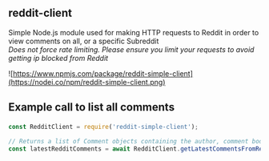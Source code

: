 reddit-client
-------------
Simple Node.js module used for making HTTP requests to Reddit in order to view comments on all, or a specific Subreddit  
*Does not force rate limiting. Please ensure you limit your requests to avoid getting ip blocked from Reddit*

![https://www.npmjs.com/package/reddit-simple-client](https://nodei.co/npm/reddit-simple-client.png)

Example call to list all comments
---------------------------------  

<p>

####

```javascript
const RedditClient = require('reddit-simple-client');

// Returns a list of Comment objects containing the author, comment body etc.
const latestRedditComments = await RedditClient.getLatestCommentsFromReddit(100);
```